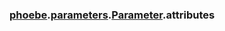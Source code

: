 ### [phoebe](phoebe.md).[parameters](phoebe.parameters.md).[Parameter](phoebe.parameters.Parameter.md).attributes



        

